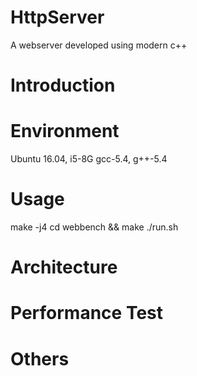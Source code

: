 # HttpServer
A webserver developed using modern c++

# Introduction


# Environment
Ubuntu 16.04, i5-8G
gcc-5.4, g++-5.4

# Usage
make -j4
cd webbench && make
./run.sh

# Architecture

# Performance Test

# Others

